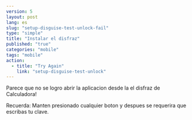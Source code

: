 ```yaml
---
version: 5
layout: post
lang: es
slug: "setup-disguise-test-unlock-fail"
type: "simple"
title: "Instalar el disfraz"
published: "true"
categories: "mobile"
tags: "mobile"
action: 
  - title: "Try Again"
    link: "setup-disguise-test-unlock"
---
```


Parece que no se logro abrir la aplicacion desde la el disfraz de Calculadora!

Recuerda: Manten presionado cualquier boton y despues se requerira que escribas tu clave.

